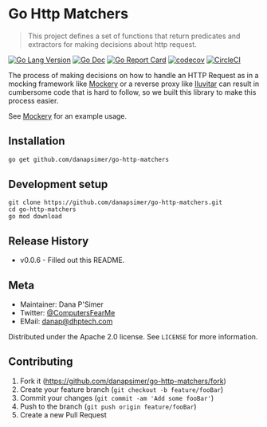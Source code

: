 # Go Http Matchers
> This project defines a set of functions that return predicates and extractors for making decisions about http request.

[![Go Lang Version](https://img.shields.io/badge/go-1.11-00ADD8.svg?style=plastic)](http://golang.com)
[![Go Doc](https://img.shields.io/badge/godoc-reference-00ADD8.svg?style=plastic)](https://godoc.org/github.com/danapsimer/go-http-matchers)
[![Go Report Card](https://goreportcard.com/badge/github.com/danapsimer/go-http-matchers?style=plastic)](https://goreportcard.com/report/github.com/danapsimer/go-http-matchers)
[![codecov](https://img.shields.io/codecov/c/github/danapsimer/go-http-matchers.svg?style=plastic)](https://codecov.io/gh/danapsimer/go-http-matchers)
[![CircleCI](https://img.shields.io/circleci/project/github/danapsimer/go-http-matchers.svg?style=plastic)](https://circleci.com/gh/danapsimer/go-http-matchers/tree/master)

The process of making decisions on how to handle an HTTP Request as in a mocking framework like
[Mockery](http://github.com/danapsimer/mockery) or a reverse proxy like [Iluvitar](http://github.com/danapsimer/iluvitar)
can result in cumbersome code that is hard to follow, so we built this library to make this process easier.

See [Mockery](http://github.com/danapsimer/mockery) for an example usage.

## Installation

```sh
go get github.com/danapsimer/go-http-matchers
```

## Development setup

```
git clone https://github.com/danapsimer/go-http-matchers.git
cd go-http-matchers
go mod download
```

## Release History

* v0.0.6 - Filled out this README.

## Meta

* Maintainer: Dana P'Simer 
* Twitter: [@ComputersFearMe](https://twitter.com/computersfearme) 
* EMail: danap@dhptech.com

Distributed under the Apache 2.0 license. See ``LICENSE`` for more information.

## Contributing

1. Fork it (<https://github.com/danapsimer/go-http-matchers/fork>)
2. Create your feature branch (`git checkout -b feature/fooBar`)
3. Commit your changes (`git commit -am 'Add some fooBar'`)
4. Push to the branch (`git push origin feature/fooBar`)
5. Create a new Pull Request
